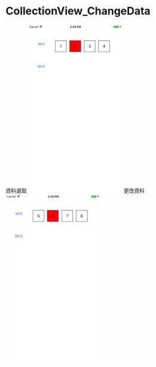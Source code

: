 # CollectionView_ChangeData
資料選取
<img src="https://github.com/s001582000/CollectionView_ChangeData/blob/master/DemoPhoto/資料選取.png" width="50%" height="50%">
更改資料
<img src="https://github.com/s001582000/CollectionView_ChangeData/blob/master/DemoPhoto/更改資料.png" width="50%" height="50%">


